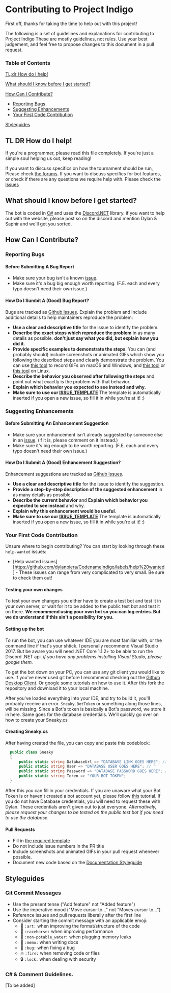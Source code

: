 # Contributing to Project Indigo

First off, thanks for taking the time to help out with this project!

The following is a set of guidelines and explanations for contributing to Project Indigo
These are mostly guidelines, not rules. Use your best judgement, and feel free to propose changes to this document in a pull request.


### Table of Contents
[TL;dr How do I help!](#tl-dr-how-do-i-help)

[What should I know before I get started?](#what-should-i-know-before-i-get-started)

[How Can I Contribute?](#how-can-i-contribute?)
* [Reporting Bugs](#reporting-bugs)
* [Suggesting Enhancements](#suggesting-enhancements)
* [Your First Code Contribution](#your-first-code-contribution)

[Styleguides](#styleguides)

## TL DR How do I help!
If you're a programmer, please read this file completely. If you're just a simple soul helping us out, keep reading!

If you want to discuss specifics on how the tournament should be run, Please check [the forums](https://forums.bulbagarden.net/index.php?threads/discord-showdown-tourney-dev-all-staff-welcome.250086/).
If you want to discuss specifics for bot features, or check if there are any questions we require help with. Please check the [Issues](https://github.com/dylanpiera/CodenameIndigo/issues?q=is%3Aopen+is%3Aissue+label%3A%22no+programming+required%22)

## What should I know before I get started?
The bot is coded in [C#](https://docs.microsoft.com/en-us/dotnet/csharp/getting-started/) and uses the [Discord.NET](https://github.com/RogueException/Discord.Net) library.
if you want to help out with the website, please post so on the discord and mention Dylan & Saphir and we'll get you sorted.

## How Can I Contribute?

### Reporting Bugs

#### Before Submitting A Bug Report
* Make sure your bug isn't a known [issue](https://github.com/dylanpiera/CodenameIndigo/issues).
* Make sure it's a bug big enough worth reporting. (F.E. each and every typo doesn't need their own issue.)


#### How Do I Sumbit A (Good) Bug Report?
Bugs are tracked as [Github Issues](https://github.com/dylanpiera/CodenameIndigo/issues).
Explain the problem and include additional details to help maintainers reproduce the problem:
* **Use a clear and descriptive title** for the issue to identify the problem.
* **Describe the exact steps which reproduce the problem** in as many details as possible. **don't just say what you did, but explain how you did it**.
* **Provide specific examples to demonstrate the steps**. You can (and probably should) include screenshots or animated GIFs which show you following the described steps and clearly demonstrate the problem. You can use [this tool](https://www.cockos.com/licecap/) to record GIFs on macOS and Windows, and [this tool](https://github.com/colinkeenan/silentcast) or [this tool](https://github.com/GNOME/byzanz) on Linux.
* **Describe the behavior you observed after following the steps** and point out what exactly is the problem with that behavior.
* **Explain which behavior you expected to see instead and why.**
* **Make sure to use our [ISSUE_TEMPLATE](https://github.com/dylanpiera/CodenameIndigo/blob/master/.github/ISSUE_TEMPLATE.md)** The template is automatically inserted if you open a new issue, so fill it in while you're at it! :)


### Suggesting Enhancements

#### Before Submitting An Enhancement Suggestion
* Make sure your enhancement isn't already suggested by someone else in an  [issue](https://github.com/dylanpiera/CodenameIndigo/issues). (if it is, please comment on it instead.)
* Make sure it's big enough to be worth reporting. (F.E. each and every typo doesn't need their own issue.)

#### How Do I Submit A (Good) Enhancement Suggestion?
Enhancement suggestions are tracked as [Github Issues](https://github.com/dylanpiera/CodenameIndigo/issues).
* **Use a clear and descriptive title** for the issue to identify the suggestion.
* **Provide a step-by-step description of the suggested enhancement** in as many details as possible.
* **Describe the current behavior** and **Explain which behavior you expected to see instead** and why.
* **Explain why this enhancement would be useful**.
* **Make sure to use our [ISSUE_TEMPLATE](https://github.com/dylanpiera/CodenameIndigo/blob/master/.github/ISSUE_TEMPLATE.md)** The template is automatically inserted if you open a new issue, so fill it in while you're at it! :)

### Your First Code Contribution
Unsure where to begin contributing? You can start by looking through these `help-wanted` issues:

* [Help wanted issues][https://github.com/dylanpiera/CodenameIndigo/labels/help%20wanted] - These issues can range from very complicated to very small. Be sure to check them out!

#### Testing your own changes
To test your own changes you either have to create a test bot and test it in your own server, or wait for it to be added to the public test bot and test it on there. **We recommend using your own bot so you can log entries. But we do understand if this ain't a possibility for you.**

#### Setting up the bot
To run the bot, you can use whatever IDE you are most familiar with, or the command line if that's your shtick. I personally recommend Visual Studio 2017. But be aware you will need .NET Core 1.1.2+ to be able to run the Discord .NET api.
_if you have any problems installing Visual Studio, please google them._

To get the bot down on your PC, you can use any git client you would like to use. If you've never used git before I recommend checking out the [Github Desktop Client](https://desktop.github.com/). Or google some tutorials on how to use it.
After this fork the repository and download it to your local machine.

After you've loaded everything into your IDE, and try to build it, you'll probably receive an error. `Sneaky.BotToken` or something along those lines, will be missing.
Since a Bot's token is basically a Bot's password, we store it in here. Same goes for the database credentials. We'll quickly go over on how to create your Sneaky.cs

#### Creating Sneaky.cs
After having created the file, you can copy and paste this codeblock:
```csharp
  public class Sneaky
  {
      public static string DatabaseUrl => "DATABASE LINK GOES HERE"; //You probably won't have this. If you need a database connection please request your edits to be added to the public bot.
      public static string User => "DATABASE USER GOES HERE"; // ^
      public static string Password => "DATABASE PASSWORD GOES HERE"; // ^
      public static string Token => "YOUR BOT TOKEN";
  }
```
After this you can fill in your credentials. If you are unaware what your Bot Token is or haven't created a bot account yet, please follow [this](https://github.com/reactiflux/discord-irc/wiki/Creating-a-discord-bot-&-getting-a-token) tutorial.
If you do not have Database credentials, you will need to request these with Dylan. These credentials aren't given out to just everyone. _Alternatively, please request your changes to be tested on the public test bot if you need to use the database._

#### Pull Requests
* Fill in [the required template](PULL_REQUEST_TEMPLATE.md)
* Do not include issue numbers in the PR title
* Include screenshots and animated GIFs in your pull request whenever possible.
* Document new code based on the [Documentation Styleguide](#documentation-styleguide)

## Styleguides

### Git Commit Messages

* Use the present tense ("Add feature" not "Added feature")
* Use the imperative mood ("Move cursor to..." not "Moves cursor to...")
* Reference issues and pull requests liberally after the first line
* Consider starting the commit message with an applicable emoji:
    * :art: `:art:` when improving the format/structure of the code
    * :racehorse: `:racehorse:` when improving performance
    * :non-potable_water: `:non-potable_water:` when plugging memory leaks
    * :memo: `:memo:` when writing docs
    * :bug: `:bug:` when fixing a bug
    * :fire: `:fire:` when removing code or files
    * :lock: `:lock:` when dealing with security

### C# & Comment Guidelines.
[To be added]
